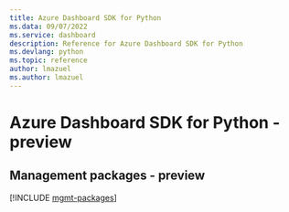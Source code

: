 ```yaml
---
title: Azure Dashboard SDK for Python
ms.data: 09/07/2022
ms.service: dashboard
description: Reference for Azure Dashboard SDK for Python
ms.devlang: python
ms.topic: reference
author: lmazuel
ms.author: lmazuel
---
```

# Azure Dashboard SDK for Python - preview

## Management packages - preview
[!INCLUDE [mgmt-packages](dashboard-mgmt-index.md)]